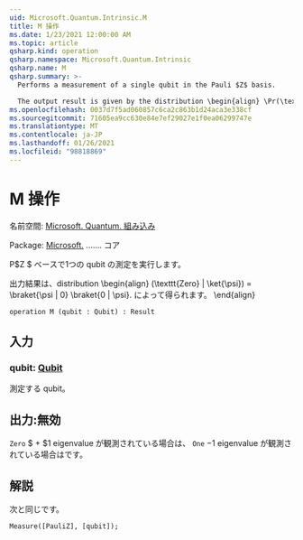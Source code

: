 ```yaml
---
uid: Microsoft.Quantum.Intrinsic.M
title: M 操作
ms.date: 1/23/2021 12:00:00 AM
ms.topic: article
qsharp.kind: operation
qsharp.namespace: Microsoft.Quantum.Intrinsic
qsharp.name: M
qsharp.summary: >-
  Performs a measurement of a single qubit in the Pauli $Z$ basis.

  The output result is given by the distribution \begin{align} \Pr(\texttt{Zero} | \ket{\psi}) = \braket{\psi | 0} \braket{0 | \psi}. \end{align}
ms.openlocfilehash: 0037d7f5ad060857c6ca2c863b1d24aca3e338cf
ms.sourcegitcommit: 71605ea9cc630e84e7ef29027e1f0ea06299747e
ms.translationtype: MT
ms.contentlocale: ja-JP
ms.lasthandoff: 01/26/2021
ms.locfileid: "98818869"
---
```

# <a name="m-operation"></a>M 操作

名前空間: [Microsoft. Quantum. 組み込み](xref:Microsoft.Quantum.Intrinsic)

Package: [Microsoft.](https://nuget.org/packages/Microsoft.Quantum.QSharp.Core) ....... コア


P$Z $ ベースで1つの qubit の測定を実行します。

出力結果は、distribution \begin{align} (\texttt{Zero} | \ket{\psi}) = \braket{\psi | 0} \braket{0 | \psi}. によって得られます。
\end{align}

```qsharp
operation M (qubit : Qubit) : Result
```


## <a name="input"></a>入力

### <a name="qubit--qubit"></a>qubit: [Qubit](xref:microsoft.quantum.lang-ref.qubit)

測定する qubit。



## <a name="output--__invalidresult__"></a>出力:__無効 <Result>__

`Zero` $ + $1 eigenvalue が観測されている場合は、 `One` $-$1 eigenvalue が観測されている場合はです。

## <a name="remarks"></a>解説

次と同じです。

```qsharp
Measure([PauliZ], [qubit]);
```